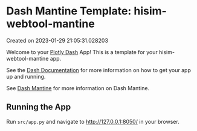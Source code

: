 # Dash Mantine Template: hisim-webtool-mantine

Created on 2023-01-29 21:05:31.028203

Welcome to your [Plotly Dash](https://plotly.com/dash/) App! This is a template for your hisim-webtool-mantine app.

See the [Dash Documentation](https://dash.plotly.com/introduction) for more information on how to get your app up and running.

See [Dash Mantine](https://www.dash-mantine-components.com/) for more information on Dash Mantine.

## Running the App

Run `src/app.py` and navigate to http://127.0.0.1:8050/ in your browser.